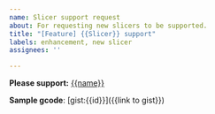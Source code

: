 ```yaml
---
name: Slicer support request
about: For requesting new slicers to be supported.
title: "[Feature] {{Slicer}} support"
labels: enhancement, new slicer
assignees: ''

---
```


**Please support:** [{{name}}]({{link}})

**Sample gcode**: [gist:{{id}}]({{link to gist}})
